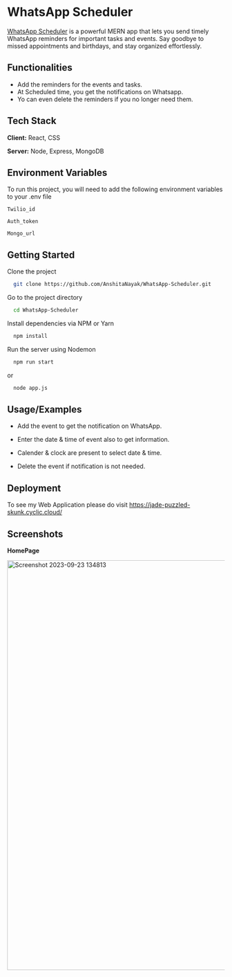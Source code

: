 
# WhatsApp Scheduler

[WhatsApp Scheduler](https://jade-puzzled-skunk.cyclic.cloud/) is a powerful MERN app that lets you send timely WhatsApp reminders for important tasks and events. Say goodbye to missed appointments and birthdays, and stay organized effortlessly.



## Functionalities

- Add the reminders for the events and tasks.
- At Scheduled time, you get the notifications on Whatsapp.
- Yo can even delete the reminders if you no longer need them.

## Tech Stack

**Client:** React, CSS

**Server:** Node, Express, MongoDB


## Environment Variables

To run this project, you will need to add the following environment variables to your .env file

`Twilio_id`

`Auth_token`

`Mongo_url`


## Getting Started

Clone the project

```bash
  git clone https://github.com/AnshitaNayak/WhatsApp-Scheduler.git
```

Go to the project directory

```bash
  cd WhatsApp-Scheduler
```

Install dependencies via NPM or Yarn

```bash
  npm install
```

Run the server using Nodemon

```bash
  npm run start
```
or

```bash
  node app.js
```


## Usage/Examples

- Add the event to get the notification on WhatsApp.

- Enter the date & time of event also to get information.

- Calender & clock are present to select date & time.

- Delete the event if notification is not needed.


## Deployment

To see my Web Application please do visit https://jade-puzzled-skunk.cyclic.cloud/




## Screenshots

**HomePage**

<img width="947" alt="Screenshot 2023-09-23 134813" src="https://github.com/AnshitaNayak/WhatsApp-Scheduler/assets/121305050/451a9da8-3111-4a79-94ea-2c48243082b9">
